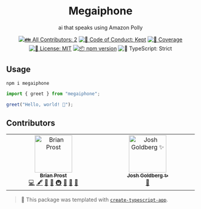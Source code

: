 <h1 align="center">Megaiphone</h1>

<p align="center">ai that speaks using Amazon Polly</p>

<p align="center">
	<!-- prettier-ignore-start -->
	<!-- ALL-CONTRIBUTORS-BADGE:START - Do not remove or modify this section -->
	<a href="#contributors" target="_blank"><img alt="👪 All Contributors: 2" src="https://img.shields.io/badge/%F0%9F%91%AA_all_contributors-2-21bb42.svg" /></a>
<!-- ALL-CONTRIBUTORS-BADGE:END -->
	<!-- prettier-ignore-end -->
	<a href="https://github.com/brianprost/megaiphone/blob/main/.github/CODE_OF_CONDUCT.md" target="_blank"><img alt="🤝 Code of Conduct: Kept" src="https://img.shields.io/badge/%F0%9F%A4%9D_code_of_conduct-kept-21bb42" /></a>
	<a href="https://codecov.io/gh/brianprost/megaiphone" target="_blank"><img alt="🧪 Coverage" src="https://img.shields.io/codecov/c/github/brianprost/megaiphone?label=%F0%9F%A7%AA%20coverage" /></a>
	<a href="https://github.com/brianprost/megaiphone/blob/main/LICENSE.md" target="_blank"><img alt="📝 License: MIT" src="https://img.shields.io/badge/%F0%9F%93%9D_license-MIT-21bb42.svg"></a>
	<a href="http://npmjs.com/package/megaiphone"><img alt="📦 npm version" src="https://img.shields.io/npm/v/megaiphone?color=21bb42&label=%F0%9F%93%A6%20npm" /></a>
	<img alt="💪 TypeScript: Strict" src="https://img.shields.io/badge/%F0%9F%92%AA_typescript-strict-21bb42.svg" />
</p>

## Usage

```shell
npm i megaiphone
```

```ts
import { greet } from "megaiphone";

greet("Hello, world! 💖");
```

## Contributors

<!-- spellchecker: disable -->
<!-- ALL-CONTRIBUTORS-LIST:START - Do not remove or modify this section -->
<!-- prettier-ignore-start -->
<!-- markdownlint-disable -->
<table>
  <tbody>
    <tr>
      <td align="center" valign="top" width="14.28%"><a href="https://github.com/brianprost"><img src="https://avatars.githubusercontent.com/u/6410916?v=4?s=100" width="100px;" alt="Brian Prost"/><br /><sub><b>Brian Prost</b></sub></a><br /><a href="https://github.com/brianprost/megaiphone/commits?author=brianprost" title="Code">💻</a> <a href="#content-brianprost" title="Content">🖋</a> <a href="https://github.com/brianprost/megaiphone/commits?author=brianprost" title="Documentation">📖</a> <a href="#ideas-brianprost" title="Ideas, Planning, & Feedback">🤔</a> <a href="#infra-brianprost" title="Infrastructure (Hosting, Build-Tools, etc)">🚇</a> <a href="#maintenance-brianprost" title="Maintenance">🚧</a> <a href="#projectManagement-brianprost" title="Project Management">📆</a> <a href="#tool-brianprost" title="Tools">🔧</a></td>
      <td align="center" valign="top" width="14.28%"><a href="http://www.joshuakgoldberg.com/"><img src="https://avatars.githubusercontent.com/u/3335181?v=4?s=100" width="100px;" alt="Josh Goldberg ✨"/><br /><sub><b>Josh Goldberg ✨</b></sub></a><br /><a href="#tool-JoshuaKGoldberg" title="Tools">🔧</a></td>
    </tr>
  </tbody>
</table>

<!-- markdownlint-restore -->
<!-- prettier-ignore-end -->

<!-- ALL-CONTRIBUTORS-LIST:END -->
<!-- spellchecker: enable -->

<!-- You can remove this notice if you don't want it 🙂 no worries! -->

> 💙 This package was templated with [`create-typescript-app`](https://github.com/JoshuaKGoldberg/create-typescript-app).
